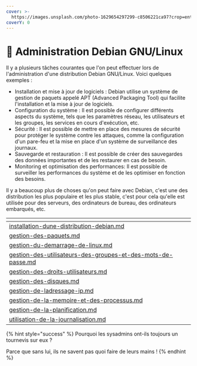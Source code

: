 ```yaml
---
cover: >-
  https://images.unsplash.com/photo-1629654297299-c8506221ca97?crop=entropy&cs=tinysrgb&fm=jpg&ixid=MnwxOTcwMjR8MHwxfHNlYXJjaHwxfHxsaW51eHxlbnwwfHx8fDE2NzQ4MzU0NTk&ixlib=rb-4.0.3&q=80
coverY: 0
---
```


# 🧰 Administration Debian GNU/Linux

Il y a plusieurs tâches courantes que l'on peut effectuer lors de l'administration d'une distribution Debian GNU/Linux. Voici quelques exemples :

* Installation et mise à jour de logiciels : Debian utilise un système de gestion de paquets appelé APT (Advanced Packaging Tool) qui facilite l'installation et la mise à jour de logiciels.
* Configuration du système : Il est possible de configurer différents aspects du système, tels que les paramètres réseau, les utilisateurs et les groupes, les services en cours d'exécution, etc.
* Sécurité : Il est possible de mettre en place des mesures de sécurité pour protéger le système contre les attaques, comme la configuration d'un pare-feu et la mise en place d'un système de surveillance des journaux.
* Sauvegarde et restauration : Il est possible de créer des sauvegardes des données importantes et de les restaurer en cas de besoin.
* Monitoring et optimisation des performances: Il est possible de surveiller les performances du système et de les optimiser en fonction des besoins.

Il y a beaucoup plus de choses qu'on peut faire avec Debian, c'est une des distribution les plus populaire et les plus stable, c'est pour cela qu'elle est utilisée pour des serveurs, des ordinateurs de bureau, des ordinateurs embarqués, etc.

<table data-view="cards"><thead><tr><th data-card-target data-type="content-ref"></th></tr></thead><tbody><tr><td><a href="../../os/installation-linux/installation-dune-distribution-debian.md">installation-dune-distribution-debian.md</a></td></tr><tr><td><a href="gestion-des-paquets.md">gestion-des-paquets.md</a></td></tr><tr><td><a href="gestion-du-demarrage-de-linux.md">gestion-du-demarrage-de-linux.md</a></td></tr><tr><td><a href="gestion-des-utilisateurs-des-groupes-et-des-mots-de-passe.md">gestion-des-utilisateurs-des-groupes-et-des-mots-de-passe.md</a></td></tr><tr><td><a href="gestion-des-droits-utilisateurs.md">gestion-des-droits-utilisateurs.md</a></td></tr><tr><td><a href="gestion-des-disques.md">gestion-des-disques.md</a></td></tr><tr><td><a href="gestion-de-ladressage-ip.md">gestion-de-ladressage-ip.md</a></td></tr><tr><td><a href="gestion-de-la-memoire-et-des-processus.md">gestion-de-la-memoire-et-des-processus.md</a></td></tr><tr><td><a href="gestion-de-la-planification.md">gestion-de-la-planification.md</a></td></tr><tr><td><a href="utilisation-de-la-journalisation.md">utilisation-de-la-journalisation.md</a></td></tr></tbody></table>

{% hint style="success" %}
Pourquoi les sysadmins ont-ils toujours un tournevis sur eux ?

Parce que sans lui, ils ne savent pas quoi faire de leurs mains !
{% endhint %}
